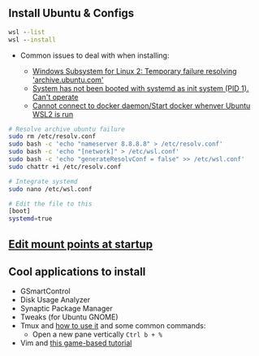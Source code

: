 ## Install Ubuntu & Configs

```cmd
wsl --list
wsl --install
```

- Common issues to deal with when installing:

    - [Windows Subsystem for Linux 2: Temporary failure resolving 'archive.ubuntu.com'](https://askubuntu.com/questions/1450120/windows-subsystem-for-linux-2-temporary-failure-resolving-archive-ubuntu-com)
    - [System has not been booted with systemd as init system (PID 1). Can't operate](https://askubuntu.com/questions/1379425/system-has-not-been-booted-with-systemd-as-init-system-pid-1-cant-operate)
    - [Cannot connect to docker daemon/Start docker whenver Ubuntu WSL2 is run](https://stackoverflow.com/questions/44678725/cannot-connect-to-the-docker-daemon-at-unix-var-run-docker-sock-is-the-docker)

```bash
# Resolve archive ubuntu failure
sudo rm /etc/resolv.conf
sudo bash -c 'echo "nameserver 8.8.8.8" > /etc/resolv.conf'
sudo bash -c 'echo "[network]" > /etc/wsl.conf'
sudo bash -c 'echo "generateResolvConf = false" >> /etc/wsl.conf'
sudo chattr +i /etc/resolv.conf

# Integrate systemd
sudo nano /etc/wsl.conf

# Edit the file to this
[boot]
systemd=true
```

## [Edit mount points at startup](https://www.reddit.com/r/PleX/comments/11jjg8e/comment/k4iwpwh/?utm_source=share&utm_medium=web3x&utm_name=web3xcss&utm_term=1&utm_content=share_button)


## Cool applications to install

- GSmartControl
- Disk Usage Analyzer
- Synaptic Package Manager
- Tweaks (for Ubuntu GNOME)
- Tmux and [how to use it](https://hamvocke.com/blog/a-quick-and-easy-guide-to-tmux/) and some common commands:
	- Open a new pane vertically `Ctrl b + %`
- Vim and [this game-based tutorial](https://vim-adventures.com/)


